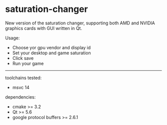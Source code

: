 # saturation-changer
New version of the saturation changer, supporting both AMD and NVIDIA graphics cards with GUI written in Qt.

Usage:
* Choose yor gpu vendor and display id
* Set your desktop and game saturation
* Click save
* Run your game

-----

toolchains tested:
* msvc 14

dependencies:
* cmake >= 3.2
* Qt >= 5.6
* google protocol buffers >= 2.6.1
